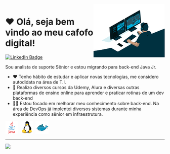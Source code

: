 <img src = "dev.gif" width = "225px" align = "right">

# ❤ Olá, seja bem vindo ao meu cafofo digital!
  <div id="badges">
  <a href = "https://www.linkedin.com/in/edson-s-freitas/">
    <img src="https://img.shields.io/badge/LinkedIn-blue?style=for-the-badge&logo=linkedin&logoColor=white" alt="LinkedIn Badge"/>
  </a>
</div>

Sou analista de suporte Sênior e estou migrando para back-end Java Jr.

- ❤ Tenho hábito de estudar e aplicar novas tecnologias, me considero autodidata na área de T.I.
- 💙 Realizo diversos cursos da Udemy, Alura e diversas outras plataformas de ensino online para aprender e praticar rotinas de um dev back-end
- 👩‍💻 Estou focado em melhorar meu conhecimento sobre back-end. Na área de DevOps já implentei diversos sistemas durante minha experiência como sênior em infraestrutura.

<div>
  <img src="https://github.com/devicons/devicon/blob/master/icons/java/java-original-wordmark.svg" title="Java" alt="Java" width="40" height="40"/>&nbsp;
  <img src="https://github.com/devicons/devicon/blob/master/icons/linux/linux-original.svg" title="Linux" alt="Linux" width="40" height="40"/>&nbsp;
  <img src="https://github.com/devicons/devicon/blob/master/icons/docker/docker-original.svg" title="Docker/Podman" alt="Docker/Podman"" width="40" height="40"/>&nbsp;
</div>

---


<div align = "left">
<img height = "200em" src="https://github-readme-stats-sigma-five.vercel.app/api?username=EdsonSFreitas&show_icons=true&show_icons=true&theme=merko&count_private=true" />
</div>
